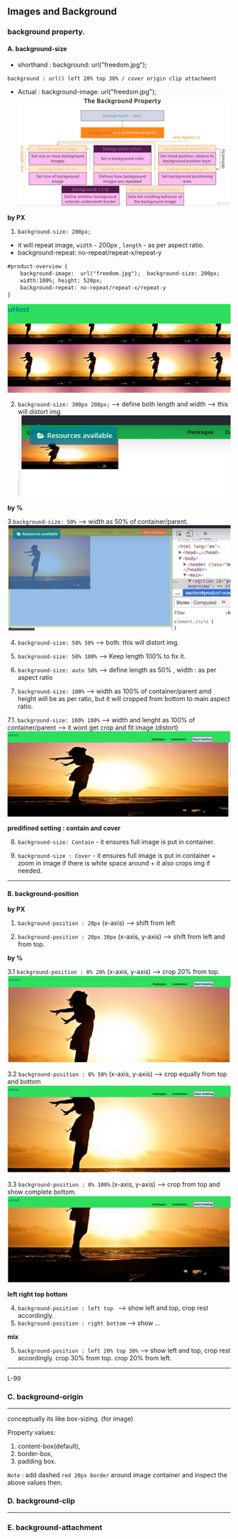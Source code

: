 ## Images and Background

### background property.
#### A. background-size
- shorthand : background: url("freedom.jpg"); 
```
background : url() left 20% top 30% / cover origin clip attachment

```
- Actual : background-image:  url("freedom.jpg"); 
![img](../../99_archive/999_assets/assets_html-css/img/00.JPG)

**by PX**

1. `background-size: 200px;` 
- it will repeat image, `width` - 200px , `length` - as per aspect ratio.
- background-repeat: no-repeat/repeat-x/repeat-y
```
#product-overview {    
    background-image:  url("freedom.jpg");  background-size: 200px; 
    width:100%; height: 520px;
    background-repeat: no-repeat/repeat-x/repeat-y
}
```
![img](../../99_archive/999_assets/assets_html-css/img/1.JPG)

2. `background-size: 300px 200px;` --> define both length and width --> this will distort img
![img](../../99_archive/999_assets/assets_html-css/img/2.JPG)

**by %**

3 `background-size: 50%` --> width as 50% of container/parent.
![img](../../99_archive/999_assets/assets_html-css/img/3.JPG)

4. `background-size: 50% 50%` --> both. this will distort img.

5. `background-size: 50% 100%`  --> Keep length 100% to fix it.

6. `background-size: auto 50%`  --> define length as 50% , width : as per aspect ratio

7. `background-size: 100%` --> width as 100% of container/parent amd height will be as per ratio, but it will cropped from bottom to main aspect ratio.

7.1. `background-size: 100% 100%` --> width and lenght as 100% of container/parent --> it wont get crop and fit image (distort)
![img](../../99_archive/999_assets/assets_html-css/img/4.JPG)

**predifined setting : contain and cover**

8. `background-size: Contain` - it ensures full image is put in container.

9. `background-size : Cover` - it ensures full image is put in container + zoom in image if there is white space around + it also crops img if needed.

***

#### B. background-position

**by PX**

1. `background-position : 20px` (x-axis) --> shift from left

2. `background-position : 20px 30px` (x-axis, y-axis) --> shift from left  and from top.

**by %**

3.1 `background-position : 0% 20%` (x-axis, y-axis)  --> crop 20% from top. 
![img](../../99_archive/999_assets/assets_html-css/img/22.JPG)

3.2 `background-position : 0% 50%` (x-axis, y-axis)  --> crop equally from top and bottom 
![img](../../99_archive/999_assets/assets_html-css/img/33.JPG)

3.3 `background-position : 0% 100%` (x-axis, y-axis)  --> crop from top  and show complete bottom.
![img](../../99_archive/999_assets/assets_html-css/img/11.JPG)

**left right top bottom**

4. `background-position : left top ` --> show left and top, crop rest accordingly.
5. `background-position : right bottom` --> show ...

**mix**

5. `background-position : left 20% top 30%`  --> show left and top, crop rest accordingly. crop 30% from top. crop 20% from left.
***

L-99

### C. background-origin
***
conceptually its like box-sizing. (for image)

Property values: 
1. content-box(default), 
2. border-box, 
3. padding box.

`Note` : add dashed `red 20px border`  around image container and inspect the above values then.

### D. background-clip
***

### E. background-attachment



